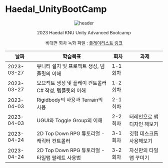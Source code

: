 # Haedal_UnityBootCamp
<div align="center">


![header](https://capsule-render.vercel.app/api?type=soft&color=auto&height=200&section=header&text=Unity%20Bootcamp&fontSize=90)

2023 Haedal KNU Unity Advanced Bootcamp

비대면 회차 녹화 파일 : [플레이리스트 링크](https://www.youtube.com/playlist?list=PLKmvogVcavQVawNhN8YcazQIXk4Fp0PmY)

|날짜|학습목표|회차|과제|
|------|---|----|---|
|2023-03-27|유니티 설치 및 프로젝트 생성, 템플릿의 이해|1-1회차||
|2023-03-27|오브젝트 생성 및 플레이 컨트롤러 C# 작성, 템플릿의 이해|1-2회차||
|2023-04-03|Rigidbody의 사용과 Terrain의 사용|2-1회차||
|2023-04-03|UGUI와 Toggle Group의 이해|2-2회차|터레인으로 맵 디자인 해보기|
|2023-04-24|2D Top Down RPG 튜토리얼 - 캐릭터 컨트롤러|3-1회차|깃헙 데스크톱 사용해보기|
|2023-04-24|2D Top Down RPG 튜토리얼 - 타일맵 팔레트 사용법|3-2회차|자신만의 타일맵 꾸미기|


